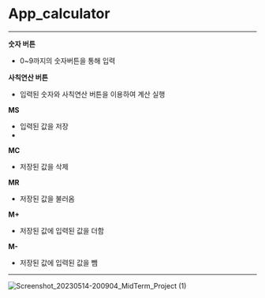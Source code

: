 # App_calculator

---

__숫자 버튼__
- 0~9까지의 숫자버튼을 통해 입력

__사칙연산 버튼__
- 입력된 숫자와 사칙연산 버튼을 이용하여 계산 실행

__MS__
- 입력된 값을 저장
-
__MC__
- 저장된 값을 삭제

__MR__
- 저장된 값을 불러옴

__M+__
- 저장된 값에 입력된 값을 더함

__M-__
- 저장된 값에 입력된 값을 뺌

---

![Screenshot_20230514-200904_MidTerm_Project (1)](https://github.com/rhrnakrkawk/App_calculator/assets/125804293/8e9afe98-ec70-4037-ad04-1e49dc1d64f7)

